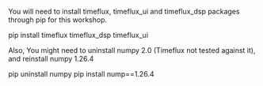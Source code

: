 You will need to install timeflux, timeflux_ui and timeflux_dsp packages through pip for this workshop.

pip install timeflux timeflux_dsp timeflux_ui

Also, You might need to uninstall numpy 2.0 (Timeflux not tested against it), and reinstall numpy 1.26.4

pip uninstall numpy
pip install nump==1.26.4